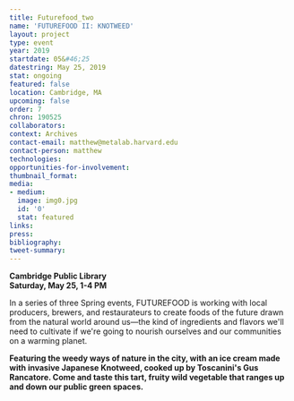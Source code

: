 ```yaml
---
title: Futurefood_two
name: 'FUTUREFOOD II: KNOTWEED'
layout: project
type: event
year: 2019
startdate: 05&#46;25
datestring: May 25, 2019
stat: ongoing
featured: false
location: Cambridge, MA
upcoming: false
order: 7
chron: 190525
collaborators: 
context: Archives
contact-email: matthew@metalab.harvard.edu
contact-person: matthew
technologies: 
opportunities-for-involvement: 
thumbnail_format: 
media:
- medium: 
  image: img0.jpg
  id: '0'
  stat: featured
links: 
press: 
bibliography: 
tweet-summary: 
---
```


**Cambridge Public Library<br />
Saturday, May 25, 1-4 PM**

In a series of three Spring events, FUTUREFOOD is working with local producers, brewers, and restaurateurs to create foods of the future drawn from the natural world around us—the kind of ingredients and flavors we'll need to cultivate if we're going to nourish ourselves and our communities on a warming planet.

**Featuring the weedy ways of nature in the city, with an ice cream made with invasive Japanese Knotweed, cooked up by Toscanini's Gus Rancatore. Come and taste this tart, fruity wild vegetable that ranges up and down our public green spaces.**


